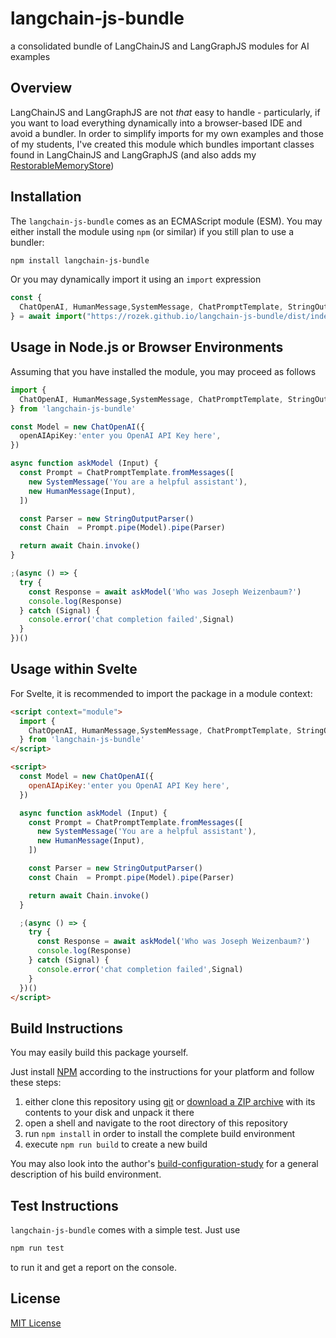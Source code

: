 # langchain-js-bundle #

a consolidated bundle of LangChainJS and LangGraphJS modules for AI examples

## Overview ##

LangChainJS and LangGraphJS are not _that_ easy to handle - particularly, if you want to load everything dynamically into a browser-based IDE and avoid a bundler. In order to simplify imports for my own examples and those of my students, I've created this module which bundles important classes found in LangChainJS and LangGraphJS (and also adds my [RestorableMemoryStore](https://github.com/rozek/langchain-js-restorable-memory-vectorstore))

## Installation ##

The `langchain-js-bundle` comes as an ECMAScript module (ESM). You may either install the module using `npm` (or similar) if you still plan to use a bundler:

```bash
npm install langchain-js-bundle
```

Or you may dynamically import it using an `import` expression

```javascript
const {
  ChatOpenAI, HumanMessage,SystemMessage, ChatPromptTemplate, StringOutputParser
} = await import("https://rozek.github.io/langchain-js-bundle/dist/index.js")
```

## Usage in Node.js or Browser Environments ##

Assuming that you have installed the module, you may proceed as follows

```typescript
import {
  ChatOpenAI, HumanMessage,SystemMessage, ChatPromptTemplate, StringOutputParser
} from 'langchain-js-bundle'

const Model = new ChatOpenAI({
  openAIApiKey:'enter you OpenAI API Key here',
})

async function askModel (Input) {
  const Prompt = ChatPromptTemplate.fromMessages([
    new SystemMessage('You are a helpful assistant'),
    new HumanMessage(Input),
  ])

  const Parser = new StringOutputParser()
  const Chain  = Prompt.pipe(Model).pipe(Parser)

  return await Chain.invoke()
}

;(async () => {
  try {
    const Response = await askModel('Who was Joseph Weizenbaum?')
    console.log(Response)
  } catch (Signal) {
    console.error('chat completion failed',Signal)
  }
})()
```

## Usage within Svelte ##

For Svelte, it is recommended to import the package in a module context:

```html
<script context="module">
  import {
    ChatOpenAI, HumanMessage,SystemMessage, ChatPromptTemplate, StringOutputParser
  } from 'langchain-js-bundle'
</script>

<script>
  const Model = new ChatOpenAI({
    openAIApiKey:'enter you OpenAI API Key here',
  })

  async function askModel (Input) {
    const Prompt = ChatPromptTemplate.fromMessages([
      new SystemMessage('You are a helpful assistant'),
      new HumanMessage(Input),
    ])

    const Parser = new StringOutputParser()
    const Chain  = Prompt.pipe(Model).pipe(Parser)

    return await Chain.invoke()
  }

  ;(async () => {
    try {
      const Response = await askModel('Who was Joseph Weizenbaum?')
      console.log(Response)
    } catch (Signal) {
      console.error('chat completion failed',Signal)
    }
  })()
</script>
```

## Build Instructions ##

You may easily build this package yourself.

Just install [NPM](https://docs.npmjs.com/) according to the instructions for your platform and follow these steps:

1. either clone this repository using [git](https://git-scm.com/) or [download a ZIP archive](https://github.com/rozek/langchain-js-bundle/archive/refs/heads/main.zip) with its contents to your disk and unpack it there 
2. open a shell and navigate to the root directory of this repository
3. run `npm install` in order to install the complete build environment
4. execute `npm run build` to create a new build

You may also look into the author's [build-configuration-study](https://github.com/rozek/build-configuration-study) for a general description of his build environment.

## Test Instructions ##

`langchain-js-bundle` comes with a simple test. Just use

```bash
npm run test
```

to run it and get a report on the console.

## License ##

[MIT License](LICENSE.md)
